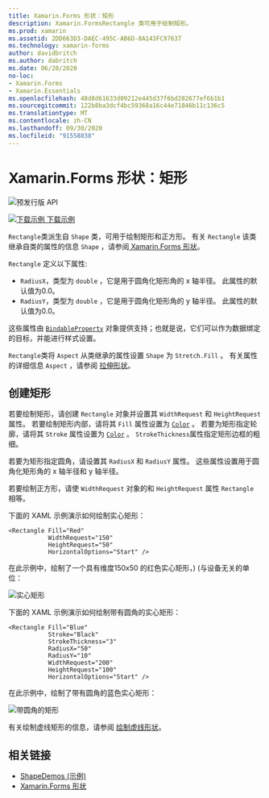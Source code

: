 ```yaml
---
title: Xamarin.Forms 形状：矩形
description: Xamarin.FormsRectangle 类可用于绘制矩形。
ms.prod: xamarin
ms.assetid: 2DD663D3-DAEC-495C-AB6D-8A143FC97637
ms.technology: xamarin-forms
author: davidbritch
ms.author: dabritch
ms.date: 06/20/2020
no-loc:
- Xamarin.Forms
- Xamarin.Essentials
ms.openlocfilehash: 48d8d61633d09212e445d37f6bd282677ef6b1b1
ms.sourcegitcommit: 122b8ba3dcf4bc59368a16c44e71846b11c136c5
ms.translationtype: MT
ms.contentlocale: zh-CN
ms.lasthandoff: 09/30/2020
ms.locfileid: "91558838"
---
```

# <a name="no-locxamarinforms-shapes-rectangle"></a>Xamarin.Forms 形状：矩形

![预发行版 API](~/media/shared/preview.png)

[![下载示例](~/media/shared/download.png) 下载示例](https://docs.microsoft.com/samples/xamarin/xamarin-forms-samples/userinterface-shapesdemos/)

`Rectangle`类派生自 `Shape` 类，可用于绘制矩形和正方形。 有关 `Rectangle` 该类继承自类的属性的信息 `Shape` ，请参阅[ Xamarin.Forms 形状](index.md)。

`Rectangle` 定义以下属性:

- `RadiusX`，类型为 `double` ，它是用于圆角化矩形角的 x 轴半径。 此属性的默认值为0.0。
- `RadiusY`，类型为 `double` ，它是用于圆角化矩形角的 y 轴半径。 此属性的默认值为0.0。

这些属性由 [`BindableProperty`](xref:Xamarin.Forms.BindableProperty) 对象提供支持；也就是说，它们可以作为数据绑定的目标，并能进行样式设置。

`Rectangle`类将 `Aspect` 从类继承的属性设置 `Shape` 为 `Stretch.Fill` 。 有关属性的详细信息 `Aspect` ，请参阅 [拉伸形状](index.md#stretch-shapes)。

## <a name="create-a-rectangle"></a>创建矩形

若要绘制矩形，请创建 `Rectangle` 对象并设置其 `WidthRequest` 和 `HeightRequest` 属性。 若要绘制矩形内部，请将其 `Fill` 属性设置为 [`Color`](xref:Xamarin.Forms.Color) 。 若要为矩形指定轮廓，请将其 `Stroke` 属性设置为 [`Color`](xref:Xamarin.Forms.Color) 。 `StrokeThickness`属性指定矩形边框的粗细。

若要为矩形指定圆角，请设置其 `RadiusX` 和 `RadiusY` 属性。 这些属性设置用于圆角化矩形角的 x 轴半径和 y 轴半径。

若要绘制正方形，请使 `WidthRequest` 对象的和 `HeightRequest` 属性 `Rectangle` 相等。

下面的 XAML 示例演示如何绘制实心矩形：

```xaml
<Rectangle Fill="Red"
           WidthRequest="150"
           HeightRequest="50"
           HorizontalOptions="Start" />
```

在此示例中，绘制了一个具有维度150x50 的红色实心矩形，)  (与设备无关的单位：

![实心矩形](rectangle-images/filled.png "实心矩形")

下面的 XAML 示例演示如何绘制带有圆角的实心矩形：

```xaml
<Rectangle Fill="Blue"
           Stroke="Black"
           StrokeThickness="3"
           RadiusX="50"
           RadiusY="10"
           WidthRequest="200"
           HeightRequest="100"
           HorizontalOptions="Start" />
```

在此示例中，绘制了带有圆角的蓝色实心矩形：

![带圆角的矩形](rectangle-images/rounded.png "带圆角的矩形")

有关绘制虚线矩形的信息，请参阅 [绘制虚线形状](index.md#draw-dashed-shapes)。

## <a name="related-links"></a>相关链接

- [ShapeDemos (示例) ](/samples/xamarin/xamarin-forms-samples/userinterface-shapesdemos/)
- [Xamarin.Forms 形状](index.md)